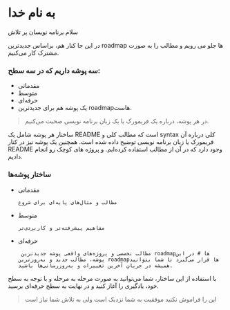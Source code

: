 #                        به نام خدا 
 سلام برنامه نویسان پر تلاش 

در این جا کنار هم، براساس جدیدترین roadmap ها جلو می‌ رویم و مطالب را به صورت مشترک کار می‌کنیم. 

 ### سه پوشه داریم که در سه سطح: 
- مقدماتی 
- متوسط 
- حرفه‌ای 
- یک پوشه هم برای جدیدترین roadmap‌هاست.


> در هر پوشه، درباره یک فریمورک یا یک  زبان برنامه نویسی  صحبت می‌کنیم. 

ساختار هر پوشه شامل یک README است که مطالب کلی و syntax کلی درباره آن فریمورک یا زبان برنامه نویسی  توضیح داده شده است. همچنین یک پوشه نیز در کنار README وجود دارد که در آن از مطالب استفاده کرده‌ایم. و پروژه های کوچک رو انجام دادیم.

### ساختار پوشه‌ها
 -  مقدماتی
                
        مطالب و مثال‌های پایه‌ای برای شروع  
   - متوسط 

         مفاهیم پیشرفته‌تر و کاربردی‌تر
- حرفه‌ای

       مطالب تخصصی و پروژه‌های واقعی پوشه جدیدترین roadmap‌ها # در این پوشه، مطالب جدید و به‌روزترین roadmap‌ها قرار می‌گیرد تا شما بتوانید همیشه در جریان آخرین تغییرات و به‌روزرسانی‌ها باشید.


با استفاده از این ساختار، شما می‌توانید به صورت مرحله به مرحله و با توجه به سطح خود، یادگیری  را آغاز کنید و در نهایت به سطح حرفه‌ای برسید.

> این را فراموش نکنید موفقیت به شما نزدیک است ولی به تلاش  شما نیاز است 
